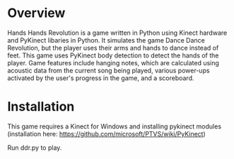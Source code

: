 # Overview

Hands Hands Revolution is a game written in Python using Kinect hardware and PyKinect libaries in Python. It simulates the game Dance Dance Revolution, but the player uses their arms and hands to dance instead of feet. This game uses PyKinect body detection to detect the hands of the player. Game features include hanging notes, which are calculated using acoustic data from the current song being played, various power-ups activated by the user's progress in the game, and a scoreboard.


# Installation

This game requires a Kinect for Windows and installing pykinect modules (installation here: https://github.com/microsoft/PTVS/wiki/PyKinect)

Run ddr.py to play. 


